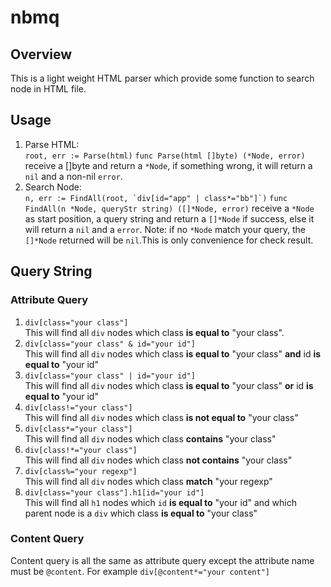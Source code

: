 # nbmq

## Overview
This is a light weight HTML parser which provide some function to search node in HTML file.

## Usage
1. Parse HTML:<br />
  ```root, err := Parse(html)```
  ```func Parse(html []byte) (*Node, error)``` receive a []byte and return a ```*Node```, if something wrong, it will return a ```nil```
  and a non-nil ```error```.
2. Search Node:<br />
  ```n, err := FindAll(root, `div[id="app" | class*="bb"]`)```
  ```func FindAll(n *Node, queryStr string) ([]*Node, error)``` receive a ```*Node``` as start position, a query string and return
  a ```[]*Node``` if success, else it will return a ```nil``` and a ```error```.
  Note: if no ```*Node``` match your query, the ```[]*Node``` returned will be ```nil```.This is only convenience for check result.

## Query String

### Attribute Query
1. ```div[class="your class"]```<br />
  This will find all ```div``` nodes which class **is equal to** "your class".
2. ```div[class="your class" & id="your id"]```<br />
  This will find all ```div``` nodes which class **is equal to** "your class" **and** id **is equal to** "your id"
3. ```div[class="your class" | id="your id"]```<br />
  This will find all ```div``` nodes which class **is equal to** "your class" **or** id **is equal to** "your id"
4. ```div[class!="your class"]```<br />
  This will find all ```div``` nodes which class **is not equal to** "your class"
5. ```div[class*="your class"]```<br />
  This will find all ```div``` nodes which class **contains** "your class"
6. ```div[class!*="your class"]```<br />
  This will find all ```div``` nodes which class **not contains** "your class"
7. ```div[class%="your regexp"]```<br />
  This will find all ```div``` nodes which class **match** "your regexp"
8. ```div[class="your class"].h1[id="your id"]```<br />
  This will find all ```h1``` nodes which ```id``` **is equal to** "your id" and which parent node is a ```div``` which class
  **is equal to** "your class"

### Content Query
Content query is all the same as attribute query except the attribute name must be ```@content```.
For example ```div[@content*="your content"]```
